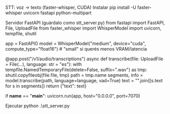 STT: voz → texto (faster-whisper, CUDA)
Instalar
pip install -U faster-whisper uvicorn fastapi python-multipart

Servidor FastAPI (guárdalo como stt_server.py)
from fastapi import FastAPI, File, UploadFile
from faster_whisper import WhisperModel
import uvicorn, tempfile, shutil

app = FastAPI()
model = WhisperModel("medium", device="cuda", compute_type="float16")  # "small" si querés menos VRAM/latencia

@app.post("/v1/audio/transcriptions")
async def transcribe(file: UploadFile = File(...), language: str = "es"):
    with tempfile.NamedTemporaryFile(delete=False, suffix=".wav") as tmp:
        shutil.copyfileobj(file.file, tmp)
        path = tmp.name
    segments, info = model.transcribe(path, language=language, vad=True)
    text = "".join([s.text for s in segments])
    return {"text": text}

if __name__ == "__main__":
    uvicorn.run(app, host="0.0.0.0", port=7070)

Ejecutar
python .\stt_server.py
